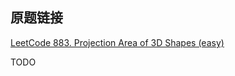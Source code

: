 ## 原题链接

[LeetCode 883. Projection Area of 3D Shapes (easy)](https://leetcode-cn.com/problems/projection-area-of-3d-shapes/)

TODO
